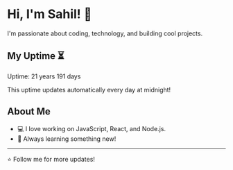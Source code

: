 # Hi, I'm Sahil! 👋

I'm passionate about coding, technology, and building cool projects.

## My Uptime ⏳
Uptime: 21 years 191 days

This uptime updates automatically every day at midnight!

## About Me
- 💻 I love working on JavaScript, React, and Node.js.
- 🎯 Always learning something new!

---

⭐️ Follow me for more updates!
